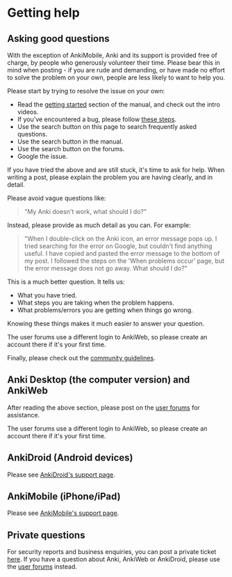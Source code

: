 # Getting help

## Asking good questions

With the exception of AnkiMobile, Anki and its support is provided free of
charge, by people who generously volunteer their time. Please bear this in mind
when posting - if you are rude and demanding, or have made no effort to solve
the problem on your own, people are less likely to want to help you.

Please start by trying to resolve the issue on your own:

- Read the [getting started](https://docs.ankiweb.net/getting-started.html) section
  of the manual, and check out the intro videos.
- If you've encountered a bug, please follow [these
  steps](https://faqs.ankiweb.net/when-problems-occur.html).
- Use the search button on this page to search frequently asked questions.
- Use the search button in the manual.
- Use the search button on the forums.
- Google the issue.

If you have tried the above and are still stuck, it's time to ask for help.
When writing a post, please explain the problem you are having clearly, and in detail.

Please avoid vague questions like:

> "My Anki doesn't work, what should I do?"

Instead, please provide as much detail as you can. For example:

> "When I double-click on the Anki icon, an error message pops up. I tried
> searching for the error on Google, but couldn't find anything useful. I have
> copied and pasted the error message to the bottom of my post. I followed the
> steps on the 'When problems occur' page, but the error message does not go
> away. What should I do?"

This is a much better question. It tells us:

- What you have tried.
- What steps you are taking when the problem happens.
- What problems/errors you are getting when things go wrong.

Knowing these things makes it much easier to answer your question.

The user forums use a different login to AnkiWeb, so please create an
account there if it's your first time.

Finally, please check out the [community
guidelines](https://forums.ankiweb.net/faq).

## Anki Desktop (the computer version) and AnkiWeb

After reading the above section, please post on the
[user forums](https://forums.ankiweb.net) for assistance.

The user forums use a different login to AnkiWeb, so please create an
account there if it's your first time.

## AnkiDroid (Android devices)

Please see [AnkiDroid's support page](https://docs.ankidroid.org/help.html).

## AnkiMobile (iPhone/iPad)

Please see [AnkiMobile's support page](https://docs.ankimobile.net).

## Private questions

For security reports and business enquiries, you can post a private ticket
[here](https://anki.tenderapp.com/discussions/private). If you have a question
about Anki, AnkiWeb or AnkiDroid, please use the [user forums](https://forums.ankiweb.net)
instead.
